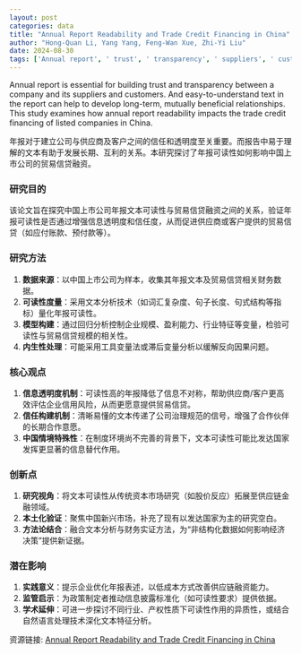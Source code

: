 ```yaml
---
layout: post
categories: data
title: "Annual Report Readability and Trade Credit Financing in China"
author: "Hong-Quan Li, Yang Yang, Feng-Wan Xue, Zhi-Yi Liu"
date: 2024-08-30
tags: ['Annual report', ' trust', ' transparency', ' suppliers', ' customers', ' easy-to-understand', ' long-term', ' mutually beneficial relationships', ' study', ' readability', ' trade credit financing', ' listed companies', ' China']
---
```


Annual report is essential for building trust and transparency between a company and its suppliers and customers. And easy-to-understand text in the report can help to develop long-term, mutually beneficial relationships. This study examines how annual report readability impacts the trade credit financing of listed companies in China.

年报对于建立公司与供应商及客户之间的信任和透明度至关重要。而报告中易于理解的文本有助于发展长期、互利的关系。本研究探讨了年报可读性如何影响中国上市公司的贸易信贷融资。

### 研究目的  
该论文旨在探究中国上市公司年报文本可读性与贸易信贷融资之间的关系，验证年报可读性是否通过增强信息透明度和信任度，从而促进供应商或客户提供的贸易信贷（如应付账款、预付款等）。

### 研究方法  
1. **数据来源**：以中国上市公司为样本，收集其年报文本及贸易信贷相关财务数据。  
2. **可读性度量**：采用文本分析技术（如词汇复杂度、句子长度、句式结构等指标）量化年报可读性。  
3. **模型构建**：通过回归分析控制企业规模、盈利能力、行业特征等变量，检验可读性与贸易信贷规模的相关性。  
4. **内生性处理**：可能采用工具变量法或滞后变量分析以缓解反向因果问题。

### 核心观点  
1. **信息透明度机制**：可读性高的年报降低了信息不对称，帮助供应商/客户更高效评估企业信用风险，从而更愿意提供贸易信贷。  
2. **信任构建机制**：清晰易懂的文本传递了公司治理规范的信号，增强了合作伙伴的长期合作意愿。  
3. **中国情境特殊性**：在制度环境尚不完善的背景下，文本可读性可能比发达国家发挥更显著的信息替代作用。

### 创新点  
1. **研究视角**：将文本可读性从传统资本市场研究（如股价反应）拓展至供应链金融领域。  
2. **本土化验证**：聚焦中国新兴市场，补充了现有以发达国家为主的研究空白。  
3. **方法论结合**：融合文本分析与财务实证方法，为“非结构化数据如何影响经济决策”提供新证据。

### 潜在影响  
1. **实践意义**：提示企业优化年报表述，以低成本方式改善供应链融资能力。  
2. **监管启示**：为政策制定者推动信息披露标准化（如可读性要求）提供依据。  
3. **学术延伸**：可进一步探讨不同行业、产权性质下可读性作用的异质性，或结合自然语言处理技术深化文本特征分析。

资源链接: [Annual Report Readability and Trade Credit Financing in China](https://doi.org/10.57760/sciencedb.07812)
